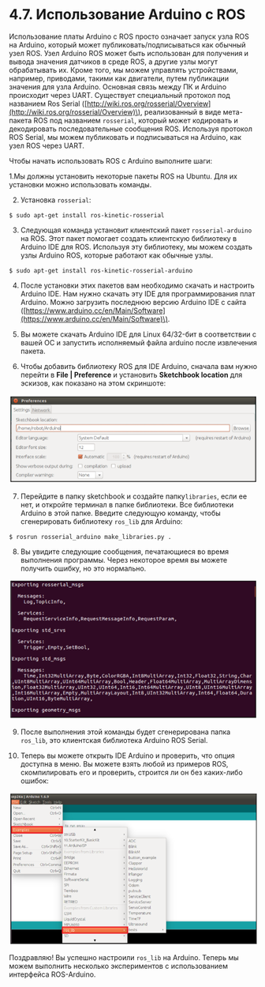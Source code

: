 # 4.7. Использование Arduino с ROS

Использование платы Arduino с ROS просто означает запуск узла ROS на Arduino, который может публиковать/подписываться как обычный узел ROS. Узел Arduino ROS может быть использован для получения и вывода значения датчиков в среде ROS, а другие узлы могут обрабатывать их. Кроме того, мы можем управлять устройствами, например, приводами, такими как двигатели, путем публикации значения для узла Arduino. Основная связь между ПК и Arduino происходит через UART. Существует специальный протокол под названием Ros Serial \([http://wiki.ros.org/rosserial/Overview](http://wiki.ros.org/rosserial/Overview)\), реализованный в виде мета-пакета ROS под названием `rosserial`, который может кодировать и декодировать последовательные сообщения ROS. Используя протокол ROS Serial, мы можем публиковать и подписываться на Arduino, как узел ROS через UART.

Чтобы начать использовать ROS с Arduino выполните шаги:

1.Мы должны установить некоторые пакеты ROS на Ubuntu. Для их установки можно использовать команды.

2. Установка `rosserial`:

```text
$ sudo apt-get install ros-kinetic-rosserial
```

3. Следующая команда установит клиентский пакет `rosserial-arduino` на ROS. Этот пакет помогает создать клиентскую библиотеку в Arduino IDE для ROS. Используя эту библиотеку, мы можем создать узлы Arduino ROS, которые работают как обычные узлы.

```text
$ sudo apt-get install ros-kinetic-rosserial-arduino
```

4. После установки этих пакетов вам необходимо скачать и настроить Arduino IDE. Нам нужно скачать эту IDE для программирования плат Arduino. Можно загрузить последнюю версию Arduino IDE с сайта \([https://www.arduino.cc/en/Main/Software](https://www.arduino.cc/en/Main/Software)\).

5. Вы можете скачать Arduino IDE для Linux 64/32-бит в соответствии с вашей ОС и запустить исполняемый файла arduino после извлечения пакета.

6. Чтобы добавить библиотеку ROS для IDE Arduino, сначала вам нужно перейти в **File \| Preference** и установить **Sketchbook location** для эскизов, как показано на этом скриншоте:

![](../.gitbook/assets/image%20%282%29.png)

7. Перейдите в папку sketchbook и создайте папку`libraries`, если ее нет, и откройте терминал в папке библиотеки. Все библиотеки Arduino в этой папке. Введите следующую команду, чтобы сгенерировать библиотеку `ros_lib` для Arduino:

```text
$ rosrun rosserial_arduino make_libraries.py .
```

8. Вы увидите следующие сообщения, печатающиеся во время выполнения программы. Через некоторое время вы можете получить ошибку, но это нормально.

![](../.gitbook/assets/image%20%2826%29.png)

9. После выполнения этой команды будет сгенерирована папка `ros_lib`, это клиентская библиотека Arduino ROS Serial.

10. Теперь вы можете открыть IDE Arduino и проверить, что опция доступна в меню. Вы можете взять любой из примеров ROS, скомпилировать его и проверить, строится ли он без каких-либо ошибок:

![](../.gitbook/assets/image%20%2817%29.png)

Поздравляю! Вы успешно настроили `ros_lib` на Arduino. Теперь мы можем выполнить несколько экспериментов с использованием интерфейса ROS-Arduino.

